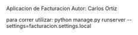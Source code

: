 Aplicacion de Facturacion
Autor: Carlos Ortiz

para correr utilizar: 
python manage.py runserver --settings=facturacion.settings.local